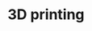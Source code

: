 ---
layout: default
title: 3D printing
nav_order: 2
description: "E-TKT"
parent: Do it yourself!
---